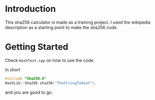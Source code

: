 # Introduction
This sha256 calculator is made as a training project.
I used the wikipedia description as a starting point to make the sha256 code.
# Getting Started
Check ```HashTest.cpp``` on how to use the code.

In short
```C++
#include "Sha256.h"
HashLib::Sha256 sha256("TheStringToHash");
```
and you are good to go.